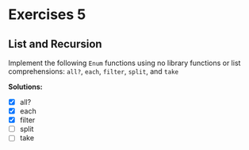 # Exercises 5

## List and Recursion

Implement the following ```Enum``` functions using no library functions or list comprehensions: ```all?```, ```each```, ```filter```, ```split```, and ```take```

**Solutions:**

- [x] all?
- [x] each
- [x] filter
- [ ] split
- [ ] take
